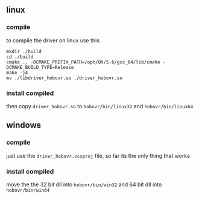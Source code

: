 
## linux

### compile
to compile the driver on linux use this
```
mkdir ./build
cd ./build
cmake .. -DCMAKE_PREFIX_PATH=/opt/Qt/5.6/gcc_64/lib/cmake -DCMAKE_BUILD_TYPE=Release
make -j4
mv ./libdriver_hobovr.so ./driver_hobovr.so
```

### install compiled
then copy `driver_hobovr.so` to `hobovr/bin/linux32` and `hobovr/bin/linux64`

## windows

### compile
just use the `driver_hobovr.vcxproj` file, so far its the only thing that works

### install compiled
move the the 32 bit dll into `hobovr/bin/win32` and 64 bit dll into `hobovr/bin/win64`